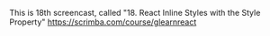 This is 18th screencast, called "18. React Inline Styles with the Style Property"
https://scrimba.com/course/glearnreact